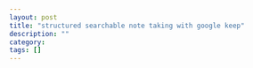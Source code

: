 ```yaml
---
layout: post
title: "structured searchable note taking with google keep"
description: ""
category: 
tags: []
---
```


